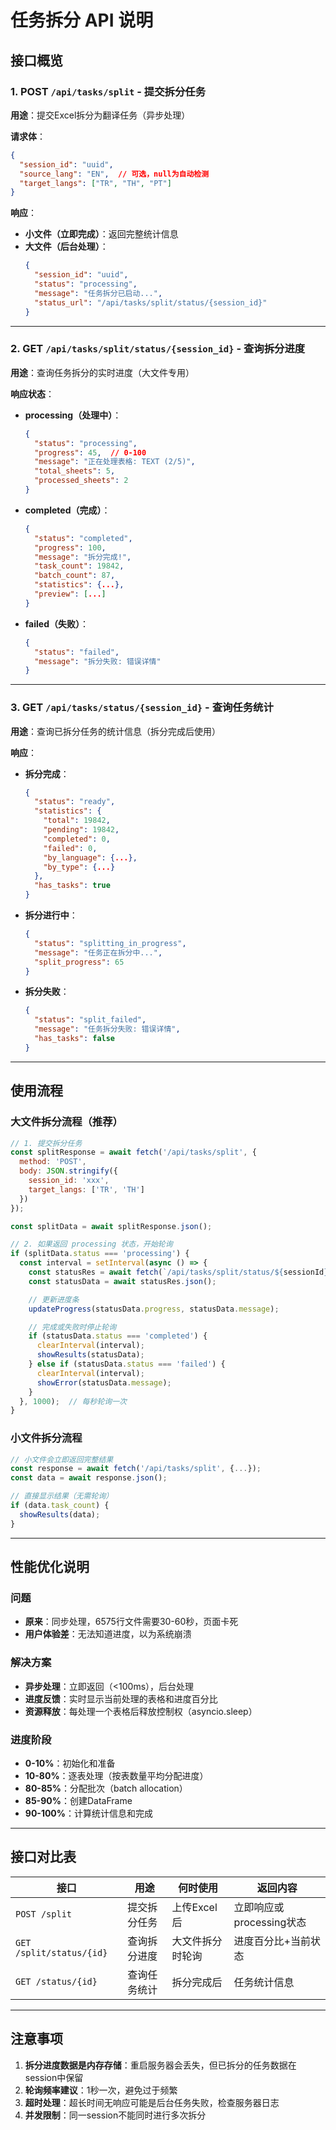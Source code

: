# 任务拆分 API 说明

## 接口概览

### 1. POST `/api/tasks/split` - 提交拆分任务
**用途**：提交Excel拆分为翻译任务（异步处理）

**请求体**：
```json
{
  "session_id": "uuid",
  "source_lang": "EN",  // 可选，null为自动检测
  "target_langs": ["TR", "TH", "PT"]
}
```

**响应**：
- **小文件（立即完成）**：返回完整统计信息
- **大文件（后台处理）**：
  ```json
  {
    "session_id": "uuid",
    "status": "processing",
    "message": "任务拆分已启动...",
    "status_url": "/api/tasks/split/status/{session_id}"
  }
  ```

---

### 2. GET `/api/tasks/split/status/{session_id}` - 查询拆分进度
**用途**：查询任务拆分的实时进度（大文件专用）

**响应状态**：
- **processing（处理中）**：
  ```json
  {
    "status": "processing",
    "progress": 45,  // 0-100
    "message": "正在处理表格: TEXT (2/5)",
    "total_sheets": 5,
    "processed_sheets": 2
  }
  ```

- **completed（完成）**：
  ```json
  {
    "status": "completed",
    "progress": 100,
    "message": "拆分完成!",
    "task_count": 19842,
    "batch_count": 87,
    "statistics": {...},
    "preview": [...]
  }
  ```

- **failed（失败）**：
  ```json
  {
    "status": "failed",
    "message": "拆分失败: 错误详情"
  }
  ```

---

### 3. GET `/api/tasks/status/{session_id}` - 查询任务统计
**用途**：查询已拆分任务的统计信息（拆分完成后使用）

**响应**：
- **拆分完成**：
  ```json
  {
    "status": "ready",
    "statistics": {
      "total": 19842,
      "pending": 19842,
      "completed": 0,
      "failed": 0,
      "by_language": {...},
      "by_type": {...}
    },
    "has_tasks": true
  }
  ```

- **拆分进行中**：
  ```json
  {
    "status": "splitting_in_progress",
    "message": "任务正在拆分中...",
    "split_progress": 65
  }
  ```

- **拆分失败**：
  ```json
  {
    "status": "split_failed",
    "message": "任务拆分失败: 错误详情",
    "has_tasks": false
  }
  ```

---

## 使用流程

### 大文件拆分流程（推荐）

```javascript
// 1. 提交拆分任务
const splitResponse = await fetch('/api/tasks/split', {
  method: 'POST',
  body: JSON.stringify({
    session_id: 'xxx',
    target_langs: ['TR', 'TH']
  })
});

const splitData = await splitResponse.json();

// 2. 如果返回 processing 状态，开始轮询
if (splitData.status === 'processing') {
  const interval = setInterval(async () => {
    const statusRes = await fetch(`/api/tasks/split/status/${sessionId}`);
    const statusData = await statusRes.json();

    // 更新进度条
    updateProgress(statusData.progress, statusData.message);

    // 完成或失败时停止轮询
    if (statusData.status === 'completed') {
      clearInterval(interval);
      showResults(statusData);
    } else if (statusData.status === 'failed') {
      clearInterval(interval);
      showError(statusData.message);
    }
  }, 1000);  // 每秒轮询一次
}
```

### 小文件拆分流程

```javascript
// 小文件会立即返回完整结果
const response = await fetch('/api/tasks/split', {...});
const data = await response.json();

// 直接显示结果（无需轮询）
if (data.task_count) {
  showResults(data);
}
```

---

## 性能优化说明

### 问题
- **原来**：同步处理，6575行文件需要30-60秒，页面卡死
- **用户体验差**：无法知道进度，以为系统崩溃

### 解决方案
- **异步处理**：立即返回（<100ms），后台处理
- **进度反馈**：实时显示当前处理的表格和进度百分比
- **资源释放**：每处理一个表格后释放控制权（asyncio.sleep）

### 进度阶段
- **0-10%**：初始化和准备
- **10-80%**：逐表处理（按表数量平均分配进度）
- **80-85%**：分配批次（batch allocation）
- **85-90%**：创建DataFrame
- **90-100%**：计算统计信息和完成

---

## 接口对比表

| 接口 | 用途 | 何时使用 | 返回内容 |
|------|------|----------|----------|
| `POST /split` | 提交拆分任务 | 上传Excel后 | 立即响应或processing状态 |
| `GET /split/status/{id}` | 查询拆分进度 | 大文件拆分时轮询 | 进度百分比+当前状态 |
| `GET /status/{id}` | 查询任务统计 | 拆分完成后 | 任务统计信息 |

---

## 注意事项

1. **拆分进度数据是内存存储**：重启服务器会丢失，但已拆分的任务数据在session中保留
2. **轮询频率建议**：1秒一次，避免过于频繁
3. **超时处理**：超长时间无响应可能是后台任务失败，检查服务器日志
4. **并发限制**：同一session不能同时进行多次拆分